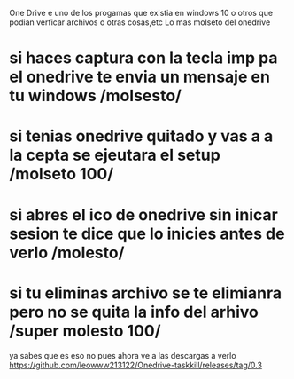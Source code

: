 
One Drive e uno de los progamas que existia en windows 10 o otros
que podian verficar archivos o otras cosas,etc
Lo mas molseto del onedrive
#
#
#
# si haces captura con la tecla imp pa el onedrive te envia un mensaje en tu windows /molsesto/
# si tenias onedrive quitado y vas a a la cepta se ejeutara el setup /molseto 100/
# si abres el ico de onedrive sin inicar sesion te dice que lo inicies antes de verlo /molesto/
# si tu eliminas archivo se te elimianra pero no se quita la info del arhivo /super molesto 100/
ya sabes que es eso no pues ahora ve a las descargas a verlo https://github.com/leowww213122/Onedrive-taskkill/releases/tag/0.3 
